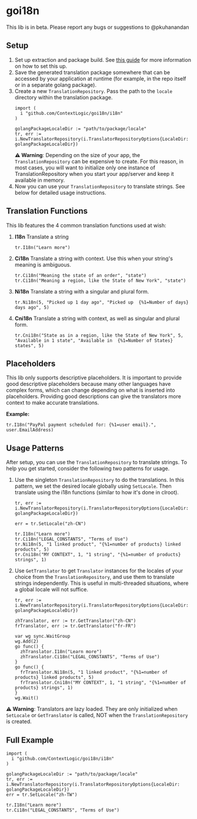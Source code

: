 # goi18n

This lib is in beta. Please report any bugs or suggestions to @pkuhanandan

## Setup
1. Set up extraction and package build. See [this guide](https://wiki.wish.site/display/ENG/New+Project+Onboarding+Guide) for more information on how to set this up.
2. Save the generated translation package somewhere that can be accessed by your application at runtime (for example, in the repo itself or in a separate golang package). 
3. Create a new `TranslationRepository`. Pass the path to the `locale` directory within the translation package. 
    ```golang
    import (
      i "github.com/ContextLogic/goi18n/i18n"
    )

    golangPackageLocaleDir := "path/to/package/locale"
    tr, err := i.NewTranslatorRepository(i.TranslatorRepositoryOptions{LocaleDir: golangPackageLocaleDir})
    ```
    **:warning: Warning**: Depending on the size of your app, the `TranslationRepository` can be expensive to create. For this reason, in most cases, you will want to initialize only one instance of TranslationRepository when you start your app/server and keep it available in memory. 
4. Now you can use your `TranslationRepository` to translate strings. See below for detailed usage instructions.

## Translation Functions
This lib features the 4 common translation functions used at wish:
 1. **I18n**
    Translate a string
    ```golang
    tr.I18n("Learn more")
    ```
 2. **Ci18n**
    Translate a string with context. Use this when your string's meaning is ambiguous.
    ```golang
    tr.Ci18n("Meaning the state of an order", "state")
    tr.Ci18n("Meaning a region, like the State of New York", "state")
    ```
 3. **Ni18n**
    Translate a string with a singular and plural form.  
    ```golang
    tr.Ni18n(5, "Picked up 1 day ago", "Picked up  {%1=Number of days} days ago", 5)
    ```
 4. **Cni18n**
    Translate a string with context, as well as singular and plural form.
    ```golang
    tr.Cni18n("State as in a region, like the State of New York", 5, "Available in 1 state", "Available in  {%1=Number of States} states", 5)
    ```
    
## Placeholders
This lib only supports descriptive placeholders. It is important to provide good descriptive placeholders because many other languages have complex forms, which can change depending on what is inserted into placeholders. Providing good descriptions can give the translators more context to make accurate translations. 

**Example:**
```golang
tr.I18n("PayPal payment scheduled for: {%1=user email}.", user.EmailAddress)
```

## Usage Patterns
After setup, you can use the `TranslationRepository` to translate strings. To help you get started, consider the following two patterns for usage.

1. Use the singleton `TranslationRepository` to do the translations. In this pattern, we set the desired locale globally using `SetLocale`. Then translate using the i18n functions (similar to how it's done in clroot).
    ```golang
    tr, err := i.NewTranslatorRepository(i.TranslatorRepositoryOptions{LocaleDir: golangPackageLocaleDir})
    
    err = tr.SetLocale("zh-CN")

    tr.I18n("Learn more")
    tr.Ci18n("LEGAL_CONSTANTS", "Terms of Use")
    tr.Ni18n(5, "1 linked product", "{%1=number of products} linked products", 5)
    tr.Cni18n("MY CONTEXT", 1, "1 string", "{%1=number of products} strings", 1)
    ```

2. Use `GetTranslator` to get `Translator` instances for the locales of your choice from the `TranslationRepository`, and use them to translate strings independently. This is useful in multi-threaded situations, where a global locale will not suffice.
    ```golang
    tr, err := i.NewTranslatorRepository(i.TranslatorRepositoryOptions{LocaleDir: golangPackageLocaleDir})

    zhTranslator, err := tr.GetTranslator("zh-CN")
    frTranslator, err := tr.GetTranslator("fr-FR")
     
    var wg sync.WaitGroup
    wg.Add(2)
    go func() {
      zhTranslator.I18n("Learn more")
      zhTranslator.Ci18n("LEGAL_CONSTANTS", "Terms of Use")
    }
    go func() {
      frTranslator.Ni18n(5, "1 linked product", "{%1=number of products} linked products", 5)
      frTranslator.Cni18n("MY CONTEXT", 1, "1 string", "{%1=number of products} strings", 1)
    }
    wg.Wait()
    ```
**:warning: Warning**: Translators are lazy loaded. They are only initialized when `SetLocale` or `GetTranslator` is called, NOT when the `TranslationRepository` is created.

## Full Example

```golang
import (
  i "github.com/ContextLogic/goi18n/i18n"
)

golangPackageLocaleDir := "path/to/package/locale"
tr, err := i.NewTranslatorRepository(i.TranslatorRepositoryOptions{LocaleDir: golangPackageLocaleDir})
err = tr.SetLocale("zh-TW")
  
tr.I18n("Learn more")
tr.Ci18n("LEGAL_CONSTANTS", "Terms of Use")
```

